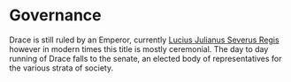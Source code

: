 # Governance
Drace is still ruled by an Emperor, currently [Lucius Julianus Severus Regis](/People/Draceans/Lucius_Julianus_Severus_Regis.md) however in modern times this title is mostly ceremonial. The day to day running of Drace falls to the senate, an elected body of representatives for the various strata of society.